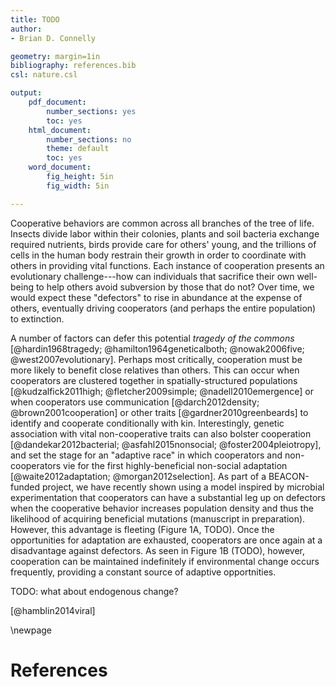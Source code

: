 ```yaml
---
title: TODO
author:
- Brian D. Connelly

geometry: margin=1in
bibliography: references.bib
csl: nature.csl

output:
    pdf_document:
        number_sections: yes
        toc: yes
    html_document:
        number_sections: no
        theme: default
        toc: yes
    word_document:
        fig_height: 5in
        fig_width: 5in

---
```


Cooperative behaviors are common across all branches of the tree of life.
Insects divide labor within their colonies, plants and soil bacteria exchange
required nutrients, birds provide care for others' young, and the trillions of
cells in the human body restrain their growth in order to coordinate with
others in providing vital functions. Each instance of cooperation presents an
evolutionary challenge---how can individuals that sacrifice their own
well-being to help others avoid subversion by those that do not? Over time, we
would expect these "defectors" to rise in abundance at the expense of others,
eventually driving cooperators (and perhaps the entire population) to
extinction.

A number of factors can defer this potential *tragedy of the commons*
[@hardin1968tragedy; @hamilton1964geneticalboth; @nowak2006five;
@west2007evolutionary]. Perhaps most critically, cooperation must be more
likely to benefit close relatives than others. This can occur when cooperators
are clustered together in spatially-structured populations
[@kudzalfick2011high; @fletcher2009simple; @nadell2010emergence] or when
cooperators use communication [@darch2012density; @brown2001cooperation] or
other traits [@gardner2010greenbeards] to identify and cooperate conditionally
with kin. Interestingly, genetic association with vital non-cooperative traits
can also bolster cooperation [@dandekar2012bacterial; @asfahl2015nonsocial;
@foster2004pleiotropy], and set the stage for an "adaptive race" in which
cooperators and non-cooperators vie for the first highly-beneficial non-social
adaptation [@waite2012adaptation; @morgan2012selection]. As part of a
BEACON-funded project, we have recently shown using a model inspired by
microbial experimentation that cooperators can have a substantial leg up on
defectors when the cooperative behavior increases population density and thus
the likelihood of acquiring beneficial mutations (manuscript in preparation).
However, this advantage is fleeting (Figure 1A, TODO). Once the opportunities
for adaptation are exhausted, cooperators are once again at a disadvantage
against defectors. As seen in Figure 1B (TODO), however, cooperation can be
maintained indefinitely if environmental change occurs frequently, providing a
constant source of adaptive opportnities.

TODO: what about endogenous change?



[@hamblin2014viral]


\newpage

# References

